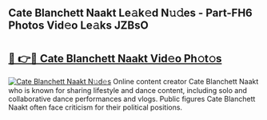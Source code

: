 ## Cate Blanchett Naakt Le𝚊k𝚎d N𝚞𝚍es - Part-FH6 Photos Vid𝚎o Le𝚊ks JZBsO

# <h2><a href="http://fb5upj.evod.top/?m=Cate+Blanchett+Naakt">🔗 👉🔴 Cate Blanchett Naakt Vid𝚎o Ph𝚘t𝚘s</a></h2>

[![Cate Blanchett Naakt N𝚞d𝚎s](https://i.imgur.com/8V9OHl7.gif)](http://fb5upj.evod.top/?m=Cate+Blanchett+Naakt)
Online content creator Cate Blanchett Naakt who is known for sharing lifestyle and dance content, including solo and collaborative dance performances and vlogs. Public figures Cate Blanchett Naakt often face criticism for their political positions. 
